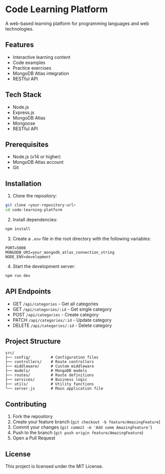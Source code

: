 # Code Learning Platform

A web-based learning platform for programming languages and web technologies.

## Features

- Interactive learning content
- Code examples
- Practice exercises
- MongoDB Atlas integration
- RESTful API

## Tech Stack

- Node.js
- Express.js
- MongoDB Atlas
- Mongoose
- RESTful API

## Prerequisites

- Node.js (v14 or higher)
- MongoDB Atlas account
- Git

## Installation

1. Clone the repository:
```bash
git clone <your-repository-url>
cd code-learning-platform
```

2. Install dependencies:
```bash
npm install
```

3. Create a `.env` file in the root directory with the following variables:
```
PORT=5000
MONGODB_URI=your_mongodb_atlas_connection_string
NODE_ENV=development
```

4. Start the development server:
```bash
npm run dev
```

## API Endpoints

- GET `/api/categories` - Get all categories
- GET `/api/categories/:id` - Get single category
- POST `/api/categories` - Create category
- PATCH `/api/categories/:id` - Update category
- DELETE `/api/categories/:id` - Delete category

## Project Structure

```
src/
├── config/         # Configuration files
├── controllers/    # Route controllers
├── middleware/     # Custom middleware
├── models/         # MongoDB models
├── routes/         # Route definitions
├── services/       # Business logic
├── utils/          # Utility functions
└── server.js       # Main application file
```

## Contributing

1. Fork the repository
2. Create your feature branch (`git checkout -b feature/AmazingFeature`)
3. Commit your changes (`git commit -m 'Add some AmazingFeature'`)
4. Push to the branch (`git push origin feature/AmazingFeature`)
5. Open a Pull Request

## License

This project is licensed under the MIT License. 
